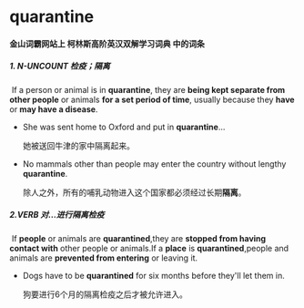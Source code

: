 # quarantine

#### 金山词霸网站上 柯林斯高阶英汉双解学习词典 中的词条

##### 1. N-UNCOUNT 检疫；隔离

​	If a person or animal is in **quarantine**, they are **being kept separate from other people** or animals **for a set period of time**, usually because they **have** or **may have a disease**.

- She was sent home to Oxford and put in **quarantine**...

  她被送回牛津的家中隔离起来。

- No mammals other than people may enter the country without lengthy **quarantine**.

  除人之外，所有的哺乳动物进入这个国家都必须经过长期**隔离**。

##### 2.VERB 对...进行隔离检疫

​	If **people** or animals are **quarantined**,they are **stopped from having contact with** other people or animals.If a **place** is **quarantined**,people and animals are **prevented from entering** or leaving it.

- Dogs have to be **quarantined** for six months before they'll let them in.

  狗要进行6个月的隔离检疫之后才被允许进入。